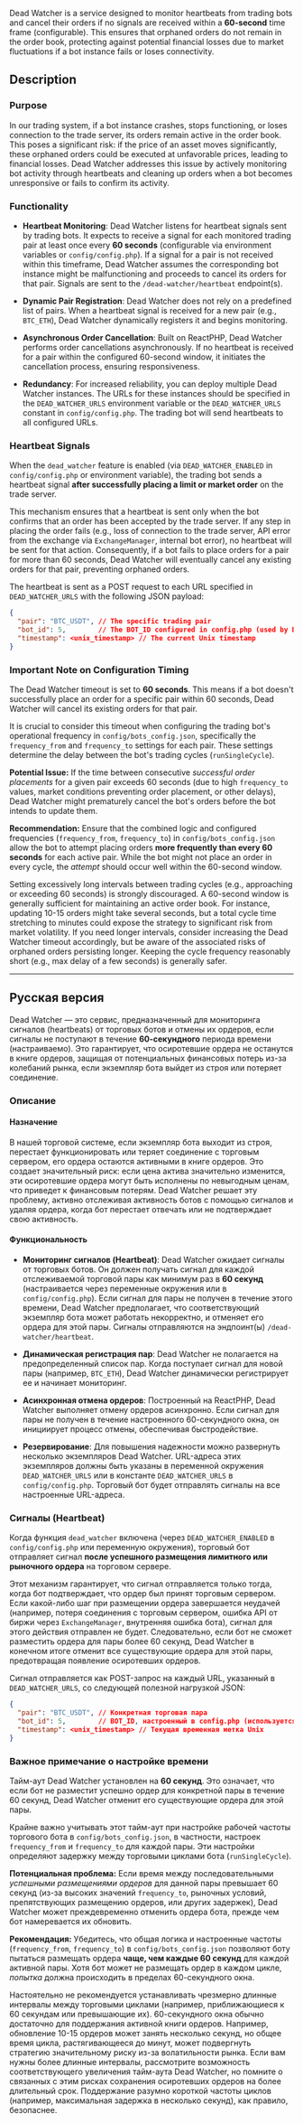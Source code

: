 Dead Watcher is a service designed to monitor heartbeats from trading bots and cancel their orders if no signals are received within a **60-second** time frame (configurable). This ensures that orphaned orders do not remain in the order book, protecting against potential financial losses due to market fluctuations if a bot instance fails or loses connectivity.

## Description

### Purpose

In our trading system, if a bot instance crashes, stops functioning, or loses connection to the trade server, its orders remain active in the order book. This poses a significant risk: if the price of an asset moves significantly, these orphaned orders could be executed at unfavorable prices, leading to financial losses. Dead Watcher addresses this issue by actively monitoring bot activity through heartbeats and cleaning up orders when a bot becomes unresponsive or fails to confirm its activity.

### Functionality

*   **Heartbeat Monitoring**: Dead Watcher listens for heartbeat signals sent by trading bots. It expects to receive a signal for each monitored trading pair at least once every **60 seconds** (configurable via environment variables or `config/config.php`). If a signal for a pair is not received within this timeframe, Dead Watcher assumes the corresponding bot instance might be malfunctioning and proceeds to cancel its orders for that pair. Signals are sent to the `/dead-watcher/heartbeat` endpoint(s).

*   **Dynamic Pair Registration**: Dead Watcher does not rely on a predefined list of pairs. When a heartbeat signal is received for a new pair (e.g., `BTC_ETH`), Dead Watcher dynamically registers it and begins monitoring.

*   **Asynchronous Order Cancellation**: Built on ReactPHP, Dead Watcher performs order cancellations asynchronously. If no heartbeat is received for a pair within the configured 60-second window, it initiates the cancellation process, ensuring responsiveness.

*   **Redundancy**: For increased reliability, you can deploy multiple Dead Watcher instances. The URLs for these instances should be specified in the `DEAD_WATCHER_URLS` environment variable or the `DEAD_WATCHER_URLS` constant in `config/config.php`. The trading bot will send heartbeats to all configured URLs.

### Heartbeat Signals

When the `dead_watcher` feature is enabled (via `DEAD_WATCHER_ENABLED` in `config/config.php` or environment variable), the trading bot sends a heartbeat signal **after successfully placing a limit or market order** on the trade server.

This mechanism ensures that a heartbeat is sent only when the bot confirms that an order has been accepted by the trade server. If any step in placing the order fails (e.g., loss of connection to the trade server, API error from the exchange via `ExchangeManager`, internal bot error), no heartbeat will be sent for that action. Consequently, if a bot fails to place orders for a pair for more than 60 seconds, Dead Watcher will eventually cancel any existing orders for that pair, preventing orphaned orders.

The heartbeat is sent as a POST request to each URL specified in `DEAD_WATCHER_URLS` with the following JSON payload:

```json
{
  "pair": "BTC_USDT", // The specific trading pair
  "bot_id": 5,        // The BOT_ID configured in config.php (used by Dead Watcher to identify orders)
  "timestamp": <unix_timestamp> // The current Unix timestamp
}
```

### Important Note on Configuration Timing

The Dead Watcher timeout is set to **60 seconds**. This means if a bot doesn't successfully place an order for a specific pair within 60 seconds, Dead Watcher will cancel its existing orders for that pair.

It is crucial to consider this timeout when configuring the trading bot's operational frequency in `config/bots_config.json`, specifically the `frequency_from` and `frequency_to` settings for each pair. These settings determine the delay between the bot's trading cycles (`runSingleCycle`).

**Potential Issue:** If the time between consecutive *successful order placements* for a given pair exceeds 60 seconds (due to high `frequency_to` values, market conditions preventing order placement, or other delays), Dead Watcher might prematurely cancel the bot's orders before the bot intends to update them.

**Recommendation:** Ensure that the combined logic and configured frequencies (`frequency_from`, `frequency_to`) in `config/bots_config.json` allow the bot to attempt placing orders **more frequently than every 60 seconds** for each active pair. While the bot might not place an order in every cycle, the *attempt* should occur well within the 60-second window.

Setting excessively long intervals between trading cycles (e.g., approaching or exceeding 60 seconds) is strongly discouraged. A 60-second window is generally sufficient for maintaining an active order book. For instance, updating 10-15 orders might take several seconds, but a total cycle time stretching to minutes could expose the strategy to significant risk from market volatility. If you need longer intervals, consider increasing the Dead Watcher timeout accordingly, but be aware of the associated risks of orphaned orders persisting longer. Keeping the cycle frequency reasonably short (e.g., max delay of a few seconds) is generally safer.

---

## Русская версия

Dead Watcher — это сервис, предназначенный для мониторинга сигналов (heartbeats) от торговых ботов и отмены их ордеров, если сигналы не поступают в течение **60-секундного** периода времени (настраиваемо). Это гарантирует, что осиротевшие ордера не останутся в книге ордеров, защищая от потенциальных финансовых потерь из-за колебаний рынка, если экземпляр бота выйдет из строя или потеряет соединение.

### Описание

#### Назначение

В нашей торговой системе, если экземпляр бота выходит из строя, перестает функционировать или теряет соединение с торговым сервером, его ордера остаются активными в книге ордеров. Это создает значительный риск: если цена актива значительно изменится, эти осиротевшие ордера могут быть исполнены по невыгодным ценам, что приведет к финансовым потерям. Dead Watcher решает эту проблему, активно отслеживая активность ботов с помощью сигналов и удаляя ордера, когда бот перестает отвечать или не подтверждает свою активность.

#### Функциональность

*   **Мониторинг сигналов (Heartbeat)**: Dead Watcher ожидает сигналы от торговых ботов. Он должен получать сигнал для каждой отслеживаемой торговой пары как минимум раз в **60 секунд** (настраивается через переменные окружения или в `config/config.php`). Если сигнал для пары не получен в течение этого времени, Dead Watcher предполагает, что соответствующий экземпляр бота может работать некорректно, и отменяет его ордера для этой пары. Сигналы отправляются на эндпоинт(ы) `/dead-watcher/heartbeat`.

*   **Динамическая регистрация пар**: Dead Watcher не полагается на предопределенный список пар. Когда поступает сигнал для новой пары (например, `BTC_ETH`), Dead Watcher динамически регистрирует ее и начинает мониторинг.

*   **Асинхронная отмена ордеров**: Построенный на ReactPHP, Dead Watcher выполняет отмену ордеров асинхронно. Если сигнал для пары не получен в течение настроенного 60-секундного окна, он инициирует процесс отмены, обеспечивая быстродействие.

*   **Резервирование**: Для повышения надежности можно развернуть несколько экземпляров Dead Watcher. URL-адреса этих экземпляров должны быть указаны в переменной окружения `DEAD_WATCHER_URLS` или в константе `DEAD_WATCHER_URLS` в `config/config.php`. Торговый бот будет отправлять сигналы на все настроенные URL-адреса.

### Сигналы (Heartbeat)

Когда функция `dead_watcher` включена (через `DEAD_WATCHER_ENABLED` в `config/config.php` или переменную окружения), торговый бот отправляет сигнал **после успешного размещения лимитного или рыночного ордера** на торговом сервере.

Этот механизм гарантирует, что сигнал отправляется только тогда, когда бот подтверждает, что ордер был принят торговым сервером. Если какой-либо шаг при размещении ордера завершается неудачей (например, потеря соединения с торговым сервером, ошибка API от биржи через `ExchangeManager`, внутренняя ошибка бота), сигнал для этого действия отправлен не будет. Следовательно, если бот не сможет разместить ордера для пары более 60 секунд, Dead Watcher в конечном итоге отменит все существующие ордера для этой пары, предотвращая появление осиротевших ордеров.

Сигнал отправляется как POST-запрос на каждый URL, указанный в `DEAD_WATCHER_URLS`, со следующей полезной нагрузкой JSON:

```json
{
  "pair": "BTC_USDT", // Конкретная торговая пара
  "bot_id": 5,        // BOT_ID, настроенный в config.php (используется Dead Watcher для идентификации ордеров)
  "timestamp": <unix_timestamp> // Текущая временная метка Unix
}
```

### Важное примечание о настройке времени

Тайм-аут Dead Watcher установлен на **60 секунд**. Это означает, что если бот не разместит успешно ордер для конкретной пары в течение 60 секунд, Dead Watcher отменит его существующие ордера для этой пары.

Крайне важно учитывать этот тайм-аут при настройке рабочей частоты торгового бота в `config/bots_config.json`, в частности, настроек `frequency_from` и `frequency_to` для каждой пары. Эти настройки определяют задержку между торговыми циклами бота (`runSingleCycle`).

**Потенциальная проблема:** Если время между последовательными *успешными размещениями ордеров* для данной пары превышает 60 секунд (из-за высоких значений `frequency_to`, рыночных условий, препятствующих размещению ордеров, или других задержек), Dead Watcher может преждевременно отменить ордера бота, прежде чем бот намеревается их обновить.

**Рекомендация:** Убедитесь, что общая логика и настроенные частоты (`frequency_from`, `frequency_to`) в `config/bots_config.json` позволяют боту пытаться размещать ордера **чаще, чем каждые 60 секунд** для каждой активной пары. Хотя бот может не размещать ордер в каждом цикле, *попытка* должна происходить в пределах 60-секундного окна.

Настоятельно не рекомендуется устанавливать чрезмерно длинные интервалы между торговыми циклами (например, приближающиеся к 60 секундам или превышающие их). 60-секундного окна обычно достаточно для поддержания активной книги ордеров. Например, обновление 10-15 ордеров может занять несколько секунд, но общее время цикла, растягивающееся до минут, может подвергнуть стратегию значительному риску из-за волатильности рынка. Если вам нужны более длинные интервалы, рассмотрите возможность соответствующего увеличения тайм-аута Dead Watcher, но помните о связанных с этим рисках сохранения осиротевших ордеров на более длительный срок. Поддержание разумно короткой частоты циклов (например, максимальная задержка в несколько секунд), как правило, безопаснее.